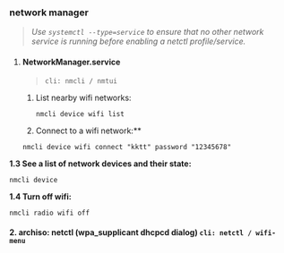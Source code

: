 ### network manager 
> *Use `systemctl --type=service` to ensure that no other network service is running before enabling a _netctl_ profile/service.*


1. #### NetworkManager.service 
    > `cli: nmcli / nmtui`

	1. List nearby wifi networks:

		```
        nmcli device wifi list
        ```

	1. Connect to a wifi network:**

	```
	nmcli device wifi connect "kktt" password "12345678"
	```

**1.3 See a list of network devices and their state:**

	nmcli device

**1.4 Turn off wifi:**

	nmcli radio wifi off

#### 2. archiso: netctl (wpa_supplicant dhcpcd dialog) `cli: netctl / wifi-menu`

<!--stackedit_data:
eyJoaXN0b3J5IjpbNDY5NDY3NTM1LC0yMDg2MTk1OTIxLDE2Mz
M1NzYzNSwtMTMyMjkzNDM4NCw0NDIxMDk5OSwtNTAyOTg2Mzg5
LDE1MDk1OTQ5OTMsLTc3NzM3MDkxNCwtMTA2MDMwMzM4Nl19
-->
